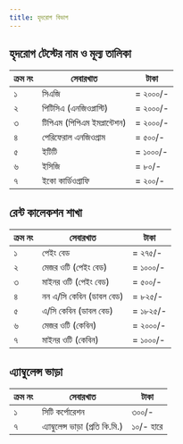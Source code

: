 ```yaml
---
title: হৃদরোগ বিভাগ
---
```


## হৃদরোগ টেস্টের নাম ও মূল্য তালিকা
| ক্রম নং | সেবারখাত | টাকা |
|---|---|---|
| ১ | সিএজি | = ২০০০/- |
| ২ | পিটিসিএ (এনজিওপ্লাস্টি) | = ২০০০/- |
| ৩ | টিপিএম (পিপিএম ইমপ্লান্টেশন) | = ২০০০/- |
| ৪ | পেরিফেরাল এনজিওগ্রাম | = ৫০০/- |
| ৫ | ইটিটি | = ১০০০/- |
| ৬ | ইসিজি | = ৮০/- |
| ৭ | ইকো কার্ডিওগ্রাফি | = ২০০/- |

## রেন্ট কালেকশন শাখা

| ক্রম নং | সেবারখাত | টাকা |
|---|---|---|
| ১ | পেইং বেড | = ২৭৫/- |
| ২ | মেজর ওটি (পেইং বেড) | = ১০০০/- |
| ৩ | মাইনর ওটি (পেইং বেড) | = ৫০০/- |
| ৪ | নন এ/সি কেবিন (ডাবল বেড) | = ৮২৫/- |
| ৫ | এ/সি কেবিন (ডাবল বেড) | = ১৮২৫/- |
| ৬ | মেজর ওটি (কেবিন) | = ২০০০/- |
| ৭ | মাইনর ওটি (কেবিন) | = ১০০০/- |

## এ্যাম্বুলেন্স ভাড়া

| ক্রম নং | সেবারখাত | টাকা |
|---|---|---|
| ১ | সিটি কর্পোরেশন | ৩০০/- |
| ৭ | এ্যাম্বুলেন্স ভাড়া (প্রতি কি.মি.) | ১০/- হারে |